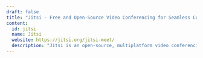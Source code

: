 ```yaml
---
draft: false
title: "Jitsi - Free and Open-Source Video Conferencing for Seamless Communication"
content:
  id: jitsi
  name: Jitsi
  website: https://jitsi.org/jitsi-meet/
  description: "Jitsi is an open-source, multiplatform video conferencing and messaging solution that enables secure, high-quality communication without the need for accounts. It supports voice, video, and instant messaging on web, Windows, Linux, macOS, iOS, and Android devices."
---
```

